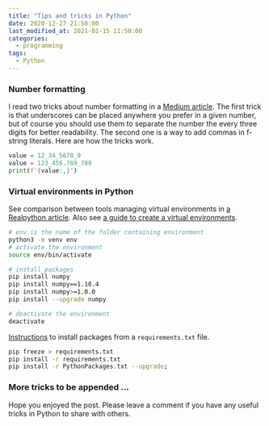 ```yaml
---
title: "Tips and tricks in Python"
date: 2020-12-27 21:50:00
last_modified_at: 2021-01-15 11:50:00
categories:
  - programming
tags:
  - Python
---
```


### Number formatting

I read two tricks about number formatting in a [Medium article](https://levelup.gitconnected.com/10-python-tips-for-better-code-1bbffde3b44d). The first trick is that underscores can be placed anywhere you prefer in a given number, but of course you should use them to separate the number the every three digits for better readability. The second one is a way to add commas in f-string literals. Here are how the tricks work.
```python
value = 12_34_5678_9
value = 123_456.789_789
print(f'{value:,}')
```

### Virtual environments in Python

See comparison between tools managing virtual environments in [a Realpython article](https://realpython.com/python-virtual-environments-a-primer/). Also see [a guide to create a virtual environments](https://packaging.python.org/guides/installing-using-pip-and-virtual-environments/).

```sh
# env is the name of the folder containing environment
python3 -m venv env
# activate the environment
source env/bin/activate

# install packages
pip install numpy
pip install numpy==1.18.4
pip install numpy>=1.0.0
pip install --upgrade numpy

# deactivate the environment
deactivate
```

[Instructions](https://docs.python-guide.org/dev/virtualenvs/) to install packages from a `requirements.txt` file.
```sh
pip freeze > requirements.txt
pip install -r requirements.txt
pip install -r PythonPackages.txt --upgrade;
```

### More tricks to be appended ...

Hope you enjoyed the post. Please leave a comment if you have any useful tricks in Python to share with others.
